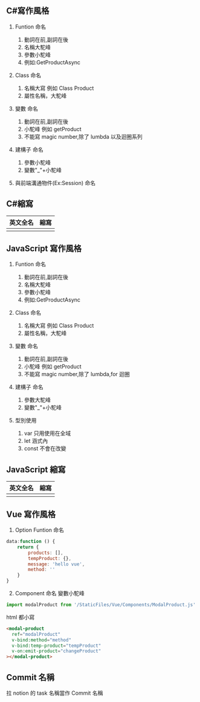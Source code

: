 ## C#寫作風格

1. Funtion 命名

   1. 動詞在前,副詞在後
   2. 名稱大駝峰
   3. 參數小駝峰
   4. 例如:GetProductAsync

2. Class 命名

   1. 名稱大寫 例如 Class Product
   2. 屬性名稱，大駝峰

3. 變數 命名

   1. 動詞在前,副詞在後
   2. 小駝峰 例如 getProduct
   3. 不能寫 magic number,除了 lumbda 以及迴圈系列

4. 建構子 命名

   1. 參數小駝峰
   2. 變數"\_"+小駝峰

5. 與前端溝通物件(Ex:Session) 命名

## C#縮寫

| 英文全名 | 縮寫 |
| -------- | ---- |
|          |      |

## JavaScript 寫作風格

1. Funtion 命名

   1. 動詞在前,副詞在後
   2. 名稱大駝峰
   3. 參數小駝峰
   4. 例如:GetProductAsync

2. Class 命名

   1. 名稱大寫 例如 Class Product
   2. 屬性名稱，大駝峰

3. 變數 命名

   1. 動詞在前,副詞在後
   2. 小駝峰 例如 getProduct
   3. 不能寫 magic number,除了 lumbda,for 迴圈

4. 建構子 命名

   1. 參數大駝峰
   2. 變數"\_"+小駝峰

5. 型別使用
   1. var 只用使用在全域
   2. let 涵式內
   3. const 不會在改變

## JavaScript 縮寫

| 英文全名 | 縮寫 |
| -------- | ---- |
|          |      |

## Vue 寫作風格

1. Option Funtion 命名

```javascript
data:function () {
	return {
		products: [],
		tempProduct: {},
		message: 'hello vue',
		method: ''
	}
}
```

2. Component 命名
   變數小駝峰

```javascript
import modalProduct from '/StaticFiles/Vue/Components/ModalProduct.js'
```

html 都小寫

```html
<modal-product
  ref="modalProduct"
  v-bind:method="method"
  v-bind:temp-product="tempProduct"
  v-on:emit-product="changeProduct"
></modal-product>
```

## Commit 名稱

拉 notion 的 task 名稱當作 Commit 名稱
